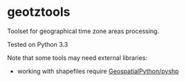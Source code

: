 # geotztools
Toolset for geographical time zone areas processing.

Tested on Python 3.3

Note that some tools may need external libraries:
- working with shapefiles require [GeospatialPython/pyshp](https://github.com/GeospatialPython/pyshp)
